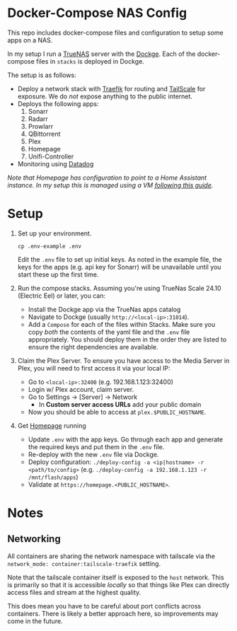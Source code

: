 # Docker-Compose NAS Config

This repo includes docker-compose files and configuration to setup some apps on a NAS.

In my setup I run a [TrueNAS](https://www.truenas.com/) server with the [Dockge](https://github.com/louislam/dockge). Each of the docker-compose files in `stacks` is deployed in Dockge.

The setup is as follows:

- Deploy a network stack with [Traefik](https://traefik.io) for routing and [TailScale](https://tailscale.com/) for exposure. We do _not_ expose anything to the public internet.
- Deploys the following apps:
    1. Sonarr
    1. Radarr
    1. Prowlarr
    1. QBittorrent
    1. Plex
    1. Homepage
    1. Unifi-Controller
- Monitoring using [Datadog](https://datadoghq.com)

_Note that Homepage has configuration to point to a Home Assistant instance. In my setup this is managed using a VM [following this guide](https://gist.github.com/coltenkrauter/aee059954b11bf4f6461309af521a277)._

# Setup

1. Set up your environment.

    ```
    cp .env-example .env
    ```

    Edit the `.env` file to set up initial keys. As noted in the example file, the keys for the apps (e.g. api key for Sonarr) will be unavailable until you start these up the first time.

2. Run the compose stacks. Assuming you're using TrueNas Scale 24.10 (Electric Eel) or later, you can:

    - Install the Dockge app via the TrueNas apps catalog
    - Navigate to Dockge (usually `http://<local-ip>:31014`).
    - Add a `Compose` for each of the files within Stacks. Make sure you copy _both_ the contents of the yaml file and the `.env` file appropriately. You should deploy them in the order they are listed to ensure the right dependencies are available.

3. Claim the Plex Server. To ensure you have access to the Media Server in Plex, you will need to first access it via your local IP:

    - Go to `<local-ip>:32400` (e.g. 192.168.1.123:32400)
    - Login w/ Plex account, claim server.
    - Go to Settings -> [Server] -> Network
        - In **Custom server access URLs** add your public domain
    - Now you should be able to access at `plex.$PUBLIC_HOSTNAME`.

4. Get [Homepage](https://gethomepage.dev/) running

    - Update `.env` with the app keys. Go through each app and generate the required keys and put them in the `.env` file.
    - Re-deploy with the new `.env` file via Dockge.
    - Deploy configuration: `./deploy-config -a <ip|hostname> -r <path/to/config>` (e.g. `./deploy-config -a 192.168.1.123 -r /mnt/flash/apps`)
    - Validate at `https://homepage.<PUBLIC_HOSTNAME>`.

# Notes

## Networking

All containers are sharing the network namespace with tailscale via the `network_mode: container:tailscale-traefik` setting.

Note that the tailscale container itself is exposed to the `host` network. This is primarily so that it is accessible _locally_ so that things like Plex can directly access files and stream at the highest quality.

This does mean you have to be careful about port conflicts across containers. There is likely a better approach here, so improvements may come in the future.